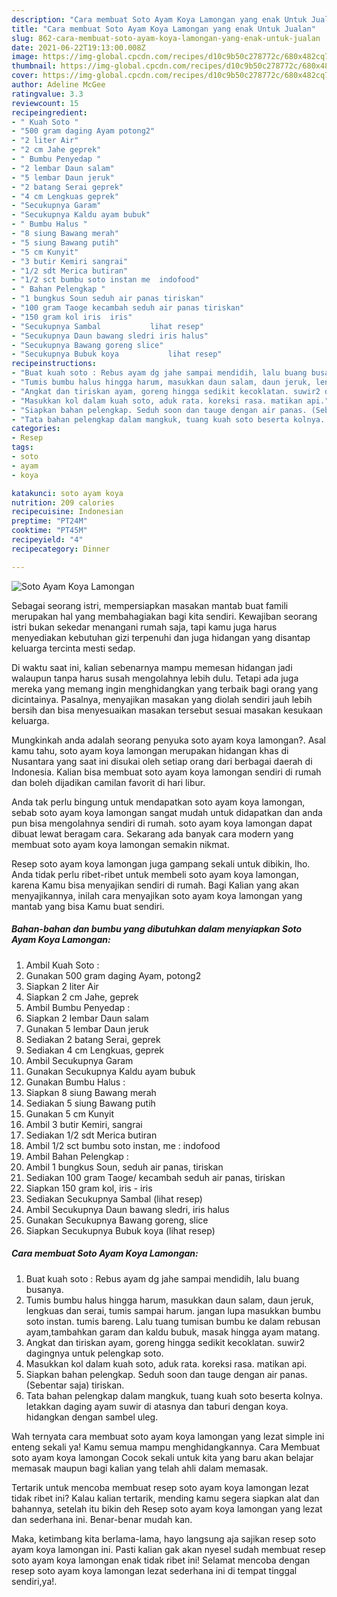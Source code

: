 ```yaml
---
description: "Cara membuat Soto Ayam Koya Lamongan yang enak Untuk Jualan"
title: "Cara membuat Soto Ayam Koya Lamongan yang enak Untuk Jualan"
slug: 862-cara-membuat-soto-ayam-koya-lamongan-yang-enak-untuk-jualan
date: 2021-06-22T19:13:00.008Z
image: https://img-global.cpcdn.com/recipes/d10c9b50c278772c/680x482cq70/soto-ayam-koya-lamongan-foto-resep-utama.jpg
thumbnail: https://img-global.cpcdn.com/recipes/d10c9b50c278772c/680x482cq70/soto-ayam-koya-lamongan-foto-resep-utama.jpg
cover: https://img-global.cpcdn.com/recipes/d10c9b50c278772c/680x482cq70/soto-ayam-koya-lamongan-foto-resep-utama.jpg
author: Adeline McGee
ratingvalue: 3.3
reviewcount: 15
recipeingredient:
- " Kuah Soto "
- "500 gram daging Ayam potong2"
- "2 liter Air"
- "2 cm Jahe geprek"
- " Bumbu Penyedap "
- "2 lembar Daun salam"
- "5 lembar Daun jeruk"
- "2 batang Serai geprek"
- "4 cm Lengkuas geprek"
- "Secukupnya Garam"
- "Secukupnya Kaldu ayam bubuk"
- " Bumbu Halus "
- "8 siung Bawang merah"
- "5 siung Bawang putih"
- "5 cm Kunyit"
- "3 butir Kemiri sangrai"
- "1/2 sdt Merica butiran"
- "1/2 sct bumbu soto instan me  indofood"
- " Bahan Pelengkap "
- "1 bungkus Soun seduh air panas tiriskan"
- "100 gram Taoge kecambah seduh air panas tiriskan"
- "150 gram kol iris  iris"
- "Secukupnya Sambal           lihat resep"
- "Secukupnya Daun bawang sledri iris halus"
- "Secukupnya Bawang goreng slice"
- "Secukupnya Bubuk koya           lihat resep"
recipeinstructions:
- "Buat kuah soto : Rebus ayam dg jahe sampai mendidih, lalu buang busanya."
- "Tumis bumbu halus hingga harum, masukkan daun salam, daun jeruk, lengkuas dan serai, tumis sampai harum. jangan lupa masukkan bumbu soto instan. tumis bareng. Lalu tuang tumisan bumbu ke dalam rebusan ayam,tambahkan garam dan kaldu bubuk, masak hingga ayam matang."
- "Angkat dan tiriskan ayam, goreng hingga sedikit kecoklatan. suwir2 dagingnya untuk pelengkap soto."
- "Masukkan kol dalam kuah soto, aduk rata. koreksi rasa. matikan api."
- "Siapkan bahan pelengkap. Seduh soon dan tauge dengan air panas. (Sebentar saja) tiriskan."
- "Tata bahan pelengkap dalam mangkuk, tuang kuah soto beserta kolnya. letakkan daging ayam suwir di atasnya dan taburi dengan koya. hidangkan dengan sambel uleg."
categories:
- Resep
tags:
- soto
- ayam
- koya

katakunci: soto ayam koya 
nutrition: 209 calories
recipecuisine: Indonesian
preptime: "PT24M"
cooktime: "PT45M"
recipeyield: "4"
recipecategory: Dinner

---
```



![Soto Ayam Koya Lamongan](https://img-global.cpcdn.com/recipes/d10c9b50c278772c/680x482cq70/soto-ayam-koya-lamongan-foto-resep-utama.jpg)

Sebagai seorang istri, mempersiapkan masakan mantab buat famili merupakan hal yang membahagiakan bagi kita sendiri. Kewajiban seorang istri bukan sekedar menangani rumah saja, tapi kamu juga harus menyediakan kebutuhan gizi terpenuhi dan juga hidangan yang disantap keluarga tercinta mesti sedap.

Di waktu  saat ini, kalian sebenarnya mampu memesan hidangan jadi walaupun tanpa harus susah mengolahnya lebih dulu. Tetapi ada juga mereka yang memang ingin menghidangkan yang terbaik bagi orang yang dicintainya. Pasalnya, menyajikan masakan yang diolah sendiri jauh lebih bersih dan bisa menyesuaikan masakan tersebut sesuai masakan kesukaan keluarga. 



Mungkinkah anda adalah seorang penyuka soto ayam koya lamongan?. Asal kamu tahu, soto ayam koya lamongan merupakan hidangan khas di Nusantara yang saat ini disukai oleh setiap orang dari berbagai daerah di Indonesia. Kalian bisa membuat soto ayam koya lamongan sendiri di rumah dan boleh dijadikan camilan favorit di hari libur.

Anda tak perlu bingung untuk mendapatkan soto ayam koya lamongan, sebab soto ayam koya lamongan sangat mudah untuk didapatkan dan anda pun bisa mengolahnya sendiri di rumah. soto ayam koya lamongan dapat dibuat lewat beragam cara. Sekarang ada banyak cara modern yang membuat soto ayam koya lamongan semakin nikmat.

Resep soto ayam koya lamongan juga gampang sekali untuk dibikin, lho. Anda tidak perlu ribet-ribet untuk membeli soto ayam koya lamongan, karena Kamu bisa menyajikan sendiri di rumah. Bagi Kalian yang akan menyajikannya, inilah cara menyajikan soto ayam koya lamongan yang mantab yang bisa Kamu buat sendiri.

<!--inarticleads1-->

##### Bahan-bahan dan bumbu yang dibutuhkan dalam menyiapkan Soto Ayam Koya Lamongan:

1. Ambil  Kuah Soto :
1. Gunakan 500 gram daging Ayam, potong2
1. Siapkan 2 liter Air
1. Siapkan 2 cm Jahe, geprek
1. Ambil  Bumbu Penyedap :
1. Siapkan 2 lembar Daun salam
1. Gunakan 5 lembar Daun jeruk
1. Sediakan 2 batang Serai, geprek
1. Sediakan 4 cm Lengkuas, geprek
1. Ambil Secukupnya Garam
1. Gunakan Secukupnya Kaldu ayam bubuk
1. Gunakan  Bumbu Halus :
1. Siapkan 8 siung Bawang merah
1. Sediakan 5 siung Bawang putih
1. Gunakan 5 cm Kunyit
1. Ambil 3 butir Kemiri, sangrai
1. Sediakan 1/2 sdt Merica butiran
1. Ambil 1/2 sct bumbu soto instan, me : indofood
1. Ambil  Bahan Pelengkap :
1. Ambil 1 bungkus Soun, seduh air panas, tiriskan
1. Sediakan 100 gram Taoge/ kecambah seduh air panas, tiriskan
1. Siapkan 150 gram kol, iris - iris
1. Sediakan Secukupnya Sambal           (lihat resep)
1. Ambil Secukupnya Daun bawang sledri, iris halus
1. Gunakan Secukupnya Bawang goreng, slice
1. Siapkan Secukupnya Bubuk koya           (lihat resep)




<!--inarticleads2-->

##### Cara membuat Soto Ayam Koya Lamongan:

1. Buat kuah soto : Rebus ayam dg jahe sampai mendidih, lalu buang busanya.
1. Tumis bumbu halus hingga harum, masukkan daun salam, daun jeruk, lengkuas dan serai, tumis sampai harum. jangan lupa masukkan bumbu soto instan. tumis bareng. Lalu tuang tumisan bumbu ke dalam rebusan ayam,tambahkan garam dan kaldu bubuk, masak hingga ayam matang.
1. Angkat dan tiriskan ayam, goreng hingga sedikit kecoklatan. suwir2 dagingnya untuk pelengkap soto.
1. Masukkan kol dalam kuah soto, aduk rata. koreksi rasa. matikan api.
1. Siapkan bahan pelengkap. Seduh soon dan tauge dengan air panas. (Sebentar saja) tiriskan.
1. Tata bahan pelengkap dalam mangkuk, tuang kuah soto beserta kolnya. letakkan daging ayam suwir di atasnya dan taburi dengan koya. hidangkan dengan sambel uleg.




Wah ternyata cara membuat soto ayam koya lamongan yang lezat simple ini enteng sekali ya! Kamu semua mampu menghidangkannya. Cara Membuat soto ayam koya lamongan Cocok sekali untuk kita yang baru akan belajar memasak maupun bagi kalian yang telah ahli dalam memasak.

Tertarik untuk mencoba membuat resep soto ayam koya lamongan lezat tidak ribet ini? Kalau kalian tertarik, mending kamu segera siapkan alat dan bahannya, setelah itu bikin deh Resep soto ayam koya lamongan yang lezat dan sederhana ini. Benar-benar mudah kan. 

Maka, ketimbang kita berlama-lama, hayo langsung aja sajikan resep soto ayam koya lamongan ini. Pasti kalian gak akan nyesel sudah membuat resep soto ayam koya lamongan enak tidak ribet ini! Selamat mencoba dengan resep soto ayam koya lamongan lezat sederhana ini di tempat tinggal sendiri,ya!.

